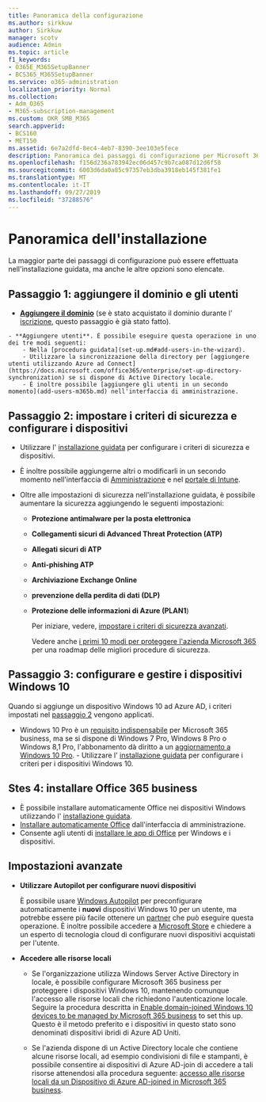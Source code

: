 ```yaml
---
title: Panoramica della configurazione
ms.author: sirkkuw
author: Sirkkuw
manager: scotv
audience: Admin
ms.topic: article
f1_keywords:
- O365E_M365SetupBanner
- BCS365_M365SetupBanner
ms.service: o365-administration
localization_priority: Normal
ms.collection:
- Adm_O365
- M365-subscription-management
ms.custom: OKR_SMB_M365
search.appverid:
- BCS160
- MET150
ms.assetid: 6e7a2dfd-8ec4-4eb7-8390-3ee103e5fece
description: Panoramica dei passaggi di configurazione per Microsoft 365 business.
ms.openlocfilehash: f156d236a783942ec06d457c9b7ca087d12d6f58
ms.sourcegitcommit: 6003d6da0a85c97357eb3dba3918eb145f381fe1
ms.translationtype: MT
ms.contentlocale: it-IT
ms.lasthandoff: 09/27/2019
ms.locfileid: "37288576"
---
```

# <a name="overview-of-setup"></a>Panoramica dell'installazione

La maggior parte dei passaggi di configurazione può essere effettuata nell'installazione guidata, ma anche le altre opzioni sono elencate.


## <a name="step-1-add-your-domain-and-users"></a>Passaggio 1: aggiungere il dominio e gli utenti

   - **[Aggiungere il dominio](set-up.md#add-your-domain-to-personalize-sign-in)** (se è stato acquistato il dominio durante l' [iscrizione](sign-up.md), questo passaggio è già stato fatto).

    - **Aggiungere utenti**. È possibile eseguire questa operazione in uno dei tre modi seguenti:
        - Nella [procedura guidata](set-up.md#add-users-in-the-wizard).
        - Utilizzare la sincronizzazione della directory per [aggiungere utenti utilizzando Azure ad Connect](https://docs.microsoft.com/office365/enterprise/set-up-directory-synchronization) se si dispone di Active Directory locale.
        - È inoltre possibile [aggiungere gli utenti in un secondo momento](add-users-m365b.md) nell'interfaccia di amministrazione.
## <a name="step-2-set-up-security-policies-and-configure-devices"></a>Passaggio 2: impostare i criteri di sicurezza e configurare i dispositivi 

  - Utilizzare l' [installazione guidata](set-up.md#set-up-security-policies-and-device-configurations) per configurare i criteri di sicurezza e dispositivi. 
  - È inoltre possibile aggiungerne altri o modificarli in un secondo momento nell'interfaccia di [Amministrazione](view-policies-and-devices.md) e nel [portale di Intune](https://docs.microsoft.com/intune/tutorial-walkthrough-intune-portal).
  - Oltre alle impostazioni di sicurezza nell'installazione guidata, è possibile aumentare la sicurezza aggiungendo le seguenti impostazioni:

      - **Protezione antimalware per la posta elettronica**
      - **Collegamenti sicuri di Advanced Threat Protection (ATP)**
      - **Allegati sicuri di ATP**
      - **Anti-phishing ATP**
      - **Archiviazione Exchange Online**
      - **prevenzione della perdita di dati (DLP)**
      - **Protezione delle informazioni di Azure (PLAN1**)

          Per iniziare, vedere, [impostare i criteri di sicurezza avanzati](set-up-advanced-security.md).

        Vedere anche [i primi 10 modi per proteggere l'azienda Microsoft 365](https://docs.microsoft.com/office365/admin/security-and-compliance/secure-your-business-data) per una roadmap delle migliori procedure di sicurezza.

## <a name="step-3-set-up-and-manage-windows-10-devices"></a>Passaggio 3: configurare e gestire i dispositivi Windows 10

   Quando si aggiunge un dispositivo Windows 10 ad Azure AD, i criteri impostati nel [passaggio 2](#step-2-set-up-security-policies-and-configure-devices) vengono applicati.

   - Windows 10 Pro è un [requisito indispensabile](pre-requisites-for-data-protection.md) per Microsoft 365 business, ma se si dispone di Windows 7 Pro, Windows 8 Pro o Windows 8,1 Pro, l'abbonamento dà diritto a un [aggiornamento a Windows 10 Pro](https://docs.microsoft.com/microsoft-365/business/upgrade-to-windows-pro-creators-update).
    - Utilizzare l' [installazione guidata](set-up.md#set-up-security-policies-and-device-configurations) per configurare i criteri per i dispositivi Windows 10.

## <a name="stes-4-install-office-365-business"></a>Stes 4: installare Office 365 business
- È possibile installare automaticamente Office nei dispositivi Windows utilizzando l' [installazione guidata](set-up.md#deploy-office-365-client-apps).
- [Installare automaticamente Office](auto-install-or-uninstall-office.md) dall'interfaccia di amministrazione.
- Consente agli utenti di [installare le app di Office](https://docs.microsoft.com/office365/admin/setup/install-applications) per Windows e i dispositivi.
     
## <a name="advanced"></a>Impostazioni avanzate
- **Utilizzare Autopilot per configurare nuovi dispositivi**
            
     È possibile usare [Windows Autopilot](add-autopilot-devices-and-profile.md) per preconfigurare automaticamente i **nuovi** dispositivi Windows 10 per un utente, ma potrebbe essere più facile ottenere un [partner](https://www.microsoft.com/solution-providers/search) che può eseguire questa operazione. È inoltre possibile accedere a [Microsoft Store](https://go.microsoft.com/fwlink/?linkid=874598) e chiedere a un esperto di tecnologia cloud di configurare nuovi dispositivi acquistati per l'utente.

- **Accedere alle risorse locali**

     - Se l'organizzazione utilizza Windows Server Active Directory in locale, è possibile configurare Microsoft 365 business per proteggere i dispositivi Windows 10, mantenendo comunque l'accesso alle risorse locali che richiedono l'autenticazione locale. Seguire la procedura descritta in [Enable domain-joined Windows 10 devices to be managed by Microsoft 365 business](manage-windows-devices.md) to set this up. Questo è il metodo preferito e i dispositivi in questo stato sono denominati dispositivi ibridi di Azure AD Uniti.

    - Se l'azienda dispone di un Active Directory locale che contiene alcune risorse locali, ad esempio condivisioni di file e stampanti, è possibile consentire ai dispositivi di Azure AD-join di accedere a tali risorse attenendosi alla procedura seguente: [accesso alle risorse locali da un Dispositivo di Azure AD-joined in Microsoft 365 business](access-resources.md).

  